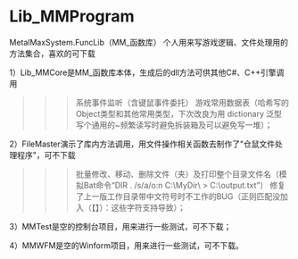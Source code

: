 # Lib_MMProgram
 MetalMaxSystem.FuncLib（MM_函数库）
 个人用来写游戏逻辑、文件处理用的方法集合，喜欢的可下载
 
 1）Lib_MMCore是MM_函数库本体，生成后的dll方法可供其他C#、C++引擎调用
> >>系统事件监听（含键鼠事件委托）
> >>游戏常用数据表（哈希写的Object类型和其他常用类型，下次改良为用 dictionary 泛型 写个通用的~频繁读写时避免拆装箱及可以避免写一堆）；

 2）FileMaster演示了库内方法调用，用文件操作相关函数去制作了"仓鼠文件处理程序"，可不下载
> >>批量修改、移动、删除文件（夹）及打印整个目录文件名（模拟Bat命令“DIR . /s/a/o:n C:\MyDir\ > C:\output.txt”）
> >>修复了上一版工作目录带中文符号时不工作的BUG（正则匹配没加入（【】）：这些字符支持导致）；

 3）MMTest是空的控制台项目，用来进行一些测试，可不下载；
 
 4）MMWFM是空的Winform项目，用来进行一些测试，可不下载。
